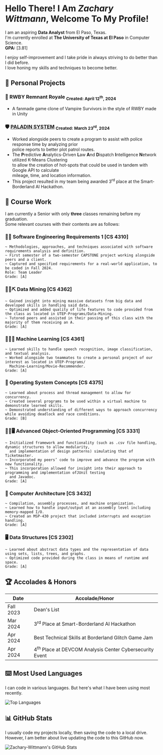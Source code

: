 Hello There! I Am *Zachary Wittmann*, Welcome To My Profile!
===============

I am an aspiring **Data Analyst** from El Paso, Texas. 
<br/>I'm currently enrolled at **The University of Texas at El Paso** in Computer Science.
<br/>**GPA:** [3.81]

I enjoy self-improvement and I take pride in always striving to do better than I did before.
<br/>I love honing my skills and techniques to become better.

## 📼 Personal Projects
### 🌹 RWBY Remnant Royale <sub>Created: April 12<sup>th</sup>, 2024</sub>
* A fanmade game clone of Vampire Survivors in the style of RWBY made in Unity

### 🛡️ [PALADIN SYSTEM](https://github.com/Zachary-Wittmann/Hackathons/tree/main/PALADIN%20SYSTEM) <sub>Created: March 23<sup>rd</sup>, 2024</sub>
* Worked alongside peers to create a program to assist with police response time by analyzing prior
<br/>police reports to better plot patrol routes.
* The **P**redictive **A**nalytics-Driven **L**aw **A**nd **D**ispatch **I**ntelligence **N**etwork utilized K-Means Clustering
<br/>to allow the creation of hot-spots that could be used in tandem with Google API to calculate
<br/>mileage, time, and location information.
* This project resulted in my team being awarded 3<sup>rd</sup> place at the Smart-Borderland AI Hackathon.

## 💽 Course Work
I am currently a Senior with only **three** classes remaining before my graduation.
<br/>Some relevant courses with their contents are as follows:

### 👨‍💻 Software Engineering Requirements 1 [CS 4310]

    ~ Methodologies, approaches, and techniques associated with software requirements analysis and definition.
    ~ First semester of a two-semester CAPSTONE project working alongside peers and a client.
    ~ Captured and specified requirements for a real-world application, to be coded in Fall 2024.
    Role: Team Leader
    Grade: [A]

### 👨‍💻⛏️ Data Mining [CS 4362]

    ~ Gained insight into mining massive datasets from big data and developed skills in handling said data.
    ~ Optimized and added quality of life features to code provided from the class as located in UTEP-Programs/Data-Mining.
    ~ Tutored peers and assisted in their passing of this class with the majority of them receiving an A.
    Grade: [A]

### 👨‍💻🤖 Machine Learning [CS 4361]

    ~ Learned skills to handle speech recognition, image classification, and textual analysis.
    ~ Worked alongside two teammates to create a personal project of our interest as located in UTEP-Programs/
      Machine-Learning/Movie-Recommender.
    Grade: [A]

### 💽 Operating System Concepts [CS 4375]

    ~ Learned about process and thread management to allow for concurrency.
    ~ Created several programs to be used within a virtual machine to demonstrate learned skills.
    ~ Demonstrated understanding of different ways to approach concurrency while avoiding deadlock and race conditions.
    Grade: [B]

### 👨‍💻🖥️ Advanced Object-Oriented Programming [CS 3331]

    ~ Initialized framework and functionality (such as .csv file handling, dynamic structures to allow modularity,
      and implementation of design patterns) simulating that of Ticketmaster.
    ~ Incorporated my peers’ code to improve and advance the program with new functionality.
    ~ This incorporation allowed for insight into their approach to programming and implementation ofJUnit testing
      and Javadoc.
    Grade: [A]

### 💾 Computer Architecture [CS 3432]

    ~ Compilation, assembly processes, and machine organization.
    ~ Learned how to handle input/output at an assembly level including memory-mapped I/O.
    ~ Created an MSP-430 project that included interrupts and exception handling.
    Grade: [A]

### 🖥 Data Structures [CS 2302]

    ~ Learned about abstract data types and the representation of data using sets, lists, trees, and graphs.
    ~ Optimized code provided during the class in means of runtime and space.
    Grade: [A]

## 🏆 Accolades & Honors
| Date | Accolade/Honor |
| --- | --- |
| Fall 2023 | Dean's List |
| Mar 2024 | 3<sup>rd</sup> Place at Smart-Borderland AI Hackathon |
| Apr 2024 | Best Technical Skills at Borderland Glitch Game Jam |
| Apr 2024 | 4<sup>th</sup> Place at DEVCOM Analysis Center Cybersecurity Event |

## ⌨️ Most Used Languages
I can code in various languages. But here's what I have been using most recently.

![Top Languages](https://github-readme-stats.vercel.app/api/top-langs/?username=Zachary-Wittmann&langs_count=8&theme=synthwave)

## 📊 GitHub Stats
I usually code my projects locally, then saving the code to a local drive.
<br/>However, I am better about live updating the code to this GitHub now.

![Zachary-Wittmann's GitHub Stats](https://github-readme-stats.vercel.app/api?username=Zachary-Wittmann&show_icons=true&theme=synthwave)
